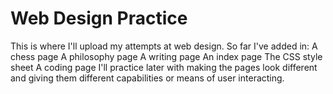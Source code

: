 # Web Design Practice
This is where I'll upload my attempts at web design.
So far I've added in:
A chess page
A philosophy page
A writing page
An index page
The CSS style sheet
A coding page
I'll practice later with making the pages look different and giving them different capabilities or means of user interacting.
